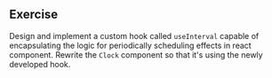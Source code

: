 ## Exercise

Design and implement a custom hook called `useInterval` capable of encapsulating the logic for periodically scheduling effects in react component. Rewrite the `Clock` component so that it's using the newly developed hook.
